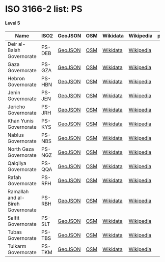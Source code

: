 # ISO 3166-2 list: PS


#### Level 5
Name | ISO2 | GeoJSON | OSM | Wikidata | Wikipedia | population 
--- | --- | --- | --- | --- | --- | --: 
Deir al-Balah Governorate | PS-DEB | [GeoJSON](../../geojson/q8/iso2/PS/PS-DEB.geojson) | [OSM](https://www.openstreetmap.org/relation/4731198) | [Wikidata](https://www.wikidata.org/wiki/Q592249) | [Wikipedia](http://en.wikipedia.org/wiki/en%3ADeir%20al-Balah%20Governorate) | 208,716
Gaza Governorate | PS-GZA | [GeoJSON](../../geojson/q8/iso2/PS/PS-GZA.geojson) | [OSM](https://www.openstreetmap.org/relation/3935814) | [Wikidata](https://www.wikidata.org/wiki/Q762573) | [Wikipedia](http://en.wikipedia.org/wiki/ar%3A%D9%85%D8%AD%D8%A7%D9%81%D8%B8%D8%A9%20%D8%BA%D8%B2%D8%A9) | 524,001
Hebron Governorate | PS-HBN | [GeoJSON](../../geojson/q8/iso2/PS/PS-HBN.geojson) | [OSM](https://www.openstreetmap.org/relation/4733519) | [Wikidata](https://www.wikidata.org/wiki/Q264180) | [Wikipedia](http://en.wikipedia.org/wiki/en%3AHebron%20Governorate) | 711,223
Jenin Governorate | PS-JEN | [GeoJSON](../../geojson/q8/iso2/PS/PS-JEN.geojson) | [OSM](https://www.openstreetmap.org/relation/4733520) | [Wikidata](https://www.wikidata.org/wiki/Q519311) | [Wikipedia](http://en.wikipedia.org/wiki/en%3AJenin%20Governorate) | 256,619
Jericho Governorate | PS-JRH | [GeoJSON](../../geojson/q8/iso2/PS/PS-JRH.geojson) | [OSM](https://www.openstreetmap.org/relation/4733521) | [Wikidata](https://www.wikidata.org/wiki/Q658527) | [Wikipedia](http://en.wikipedia.org/wiki/en%3AJericho%20Governorate) | 42,320
Khan Yunis Governorate | PS-KYS | [GeoJSON](../../geojson/q8/iso2/PS/PS-KYS.geojson) | [OSM](https://www.openstreetmap.org/relation/4731199) | [Wikidata](https://www.wikidata.org/wiki/Q948026) | [Wikipedia](http://en.wikipedia.org/wiki/ar%3A%D9%85%D8%AD%D8%A7%D9%81%D8%B8%D8%A9%20%D8%AE%D8%A7%D9%86%20%D9%8A%D9%88%D9%86%D8%B3) | 
Nablus Governorate | PS-NBS | [GeoJSON](../../geojson/q8/iso2/PS/PS-NBS.geojson) | [OSM](https://www.openstreetmap.org/relation/4733523) | [Wikidata](https://www.wikidata.org/wiki/Q1074138) | [Wikipedia](http://en.wikipedia.org/wiki/en%3ANablus%20Governorate) | 320,830
North Gaza Governorate | PS-NGZ | [GeoJSON](../../geojson/q8/iso2/PS/PS-NGZ.geojson) | [OSM](https://www.openstreetmap.org/relation/4731200) | [Wikidata](https://www.wikidata.org/wiki/Q181636) | [Wikipedia](http://en.wikipedia.org/wiki/ar%3A%D8%B4%D9%85%D8%A7%D9%84%20%D8%BA%D8%B2%D8%A9%20%28%D9%85%D8%AD%D8%A7%D9%81%D8%B8%D8%A9%29) | 270,246
Qalqilya Governorate | PS-QQA | [GeoJSON](../../geojson/q8/iso2/PS/PS-QQA.geojson) | [OSM](https://www.openstreetmap.org/relation/4733524) | [Wikidata](https://www.wikidata.org/wiki/Q1074443) | [Wikipedia](http://en.wikipedia.org/wiki/en%3AQalqilya%20Governorate) | 91,217
Rafah Governorate | PS-RFH | [GeoJSON](../../geojson/q8/iso2/PS/PS-RFH.geojson) | [OSM](https://www.openstreetmap.org/relation/4731201) | [Wikidata](https://www.wikidata.org/wiki/Q1074341) | [Wikipedia](http://en.wikipedia.org/wiki/ar%3A%D9%85%D8%AD%D8%A7%D9%81%D8%B8%D8%A9%20%D8%B1%D9%81%D8%AD) | 173,372
Ramallah and al-Bireh Governorate | PS-RBH | [GeoJSON](../../geojson/q8/iso2/PS/PS-RBH.geojson) | [OSM](https://www.openstreetmap.org/relation/4733525) | [Wikidata](https://www.wikidata.org/wiki/Q1093166) | [Wikipedia](http://en.wikipedia.org/wiki/en%3ARamallah%20and%20al-Bireh%20Governorate) | 290,401
Salfit Governorate | PS-SLT | [GeoJSON](../../geojson/q8/iso2/PS/PS-SLT.geojson) | [OSM](https://www.openstreetmap.org/relation/4733526) | [Wikidata](https://www.wikidata.org/wiki/Q926530) | [Wikipedia](http://en.wikipedia.org/wiki/en%3ASalfit%20Governorate) | 75,444
Tubas Governorate | PS-TBS | [GeoJSON](../../geojson/q8/iso2/PS/PS-TBS.geojson) | [OSM](https://www.openstreetmap.org/relation/4733527) | [Wikidata](https://www.wikidata.org/wiki/Q948228) | [Wikipedia](http://en.wikipedia.org/wiki/en%3ATubas%20Governorate) | 50,261
Tulkarm Governorate | PS-TKM | [GeoJSON](../../geojson/q8/iso2/PS/PS-TKM.geojson) | [OSM](https://www.openstreetmap.org/relation/4733528) | [Wikidata](https://www.wikidata.org/wiki/Q1093157) | [Wikipedia](http://en.wikipedia.org/wiki/en%3ATulkarm%20governorate) | 157,988
